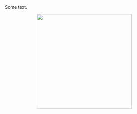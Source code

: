 
<!--
Welcome to my profile! 
-->

<div class="row">
  <div class="col-md-8" markdown="1">
  Some text.
  </div>
  <div class="col-md-4" markdown="1">
  <!-- ![Alt Text](../img/folder/blah.jpg) -->
  <p align="center">  
      <img src="https://user-images.githubusercontent.com/9055031/207847628-12d295de-e1da-42a7-8fc2-d5d6285552e6.gif" width="300" height="300">
    </p>
  </div>
</div>
